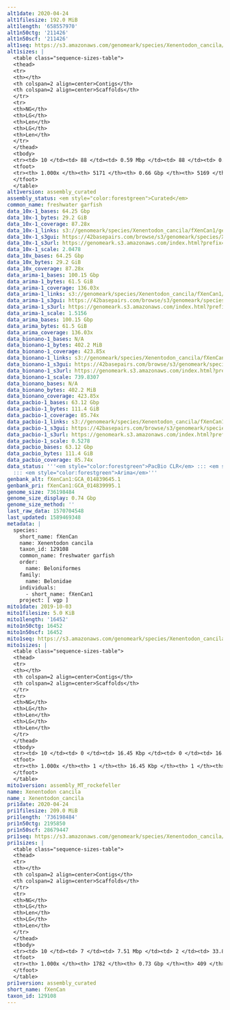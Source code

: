 ```yaml
---
alt1date: 2020-04-24
alt1filesize: 192.0 MiB
alt1length: '658557970'
alt1n50ctg: '211426'
alt1n50scf: '211426'
alt1seq: https://s3.amazonaws.com/genomeark/species/Xenentodon_cancila/fXenCan1/assembly_curated/fXenCan1.alt.cur.20200424.fasta.gz
alt1sizes: |
  <table class="sequence-sizes-table">
  <thead>
  <tr>
  <th></th>
  <th colspan=2 align=center>Contigs</th>
  <th colspan=2 align=center>Scaffolds</th>
  </tr>
  <tr>
  <th>NG</th>
  <th>LG</th>
  <th>Len</th>
  <th>LG</th>
  <th>Len</th>
  </tr>
  </thead>
  <tbody>
  <tr><td> 10 </td><td> 88 </td><td> 0.59 Mbp </td><td> 88 </td><td> 0.59 Mbp </td></tr><tr><td> 20 </td><td> 217 </td><td> 452.50 Kbp </td><td> 217 </td><td> 452.50 Kbp </td></tr><tr><td> 30 </td><td> 386 </td><td> 340.36 Kbp </td><td> 386 </td><td> 340.36 Kbp </td></tr><tr><td> 40 </td><td> 604 </td><td> 266.36 Kbp </td><td> 604 </td><td> 266.36 Kbp </td></tr><tr style="background-color:#cccccc;"><td> 50 </td><td> 881 </td><td> 211.43 Kbp </td><td> 881 </td><td> 211.43 Kbp </td></tr><tr><td> 60 </td><td> 1233 </td><td> 167.05 Kbp </td><td> 1233 </td><td> 167.05 Kbp </td></tr><tr><td> 70 </td><td> 1682 </td><td> 129.12 Kbp </td><td> 1682 </td><td> 129.12 Kbp </td></tr><tr><td> 80 </td><td> 2274 </td><td> 95.97 Kbp </td><td> 2274 </td><td> 95.97 Kbp </td></tr><tr><td> 90 </td><td> 3138 </td><td> 59.77 Kbp </td><td> 3137 </td><td> 59.88 Kbp </td></tr><tr><td> 100 </td><td> 5170 </td><td> 265  bp </td><td> 5168 </td><td> 265  bp </td></tr></tbody>
  <tfoot>
  <tr><th> 1.000x </th><th> 5171 </th><th> 0.66 Gbp </th><th> 5169 </th><th> 0.66 Gbp </th></tr>
  </tfoot>
  </table>
alt1version: assembly_curated
assembly_status: <em style="color:forestgreen">Curated</em>
common_name: freshwater garfish
data_10x-1_bases: 64.25 Gbp
data_10x-1_bytes: 29.2 GiB
data_10x-1_coverage: 87.28x
data_10x-1_links: s3://genomeark/species/Xenentodon_cancila/fXenCan1/genomic_data/10x/<br>
data_10x-1_s3gui: https://42basepairs.com/browse/s3/genomeark/species/Xenentodon_cancila/fXenCan1/genomic_data/10x/
data_10x-1_s3url: https://genomeark.s3.amazonaws.com/index.html?prefix=species/Xenentodon_cancila/fXenCan1/genomic_data/10x/
data_10x-1_scale: 2.0478
data_10x_bases: 64.25 Gbp
data_10x_bytes: 29.2 GiB
data_10x_coverage: 87.28x
data_arima-1_bases: 100.15 Gbp
data_arima-1_bytes: 61.5 GiB
data_arima-1_coverage: 136.03x
data_arima-1_links: s3://genomeark/species/Xenentodon_cancila/fXenCan1/genomic_data/arima/<br>
data_arima-1_s3gui: https://42basepairs.com/browse/s3/genomeark/species/Xenentodon_cancila/fXenCan1/genomic_data/arima/
data_arima-1_s3url: https://genomeark.s3.amazonaws.com/index.html?prefix=species/Xenentodon_cancila/fXenCan1/genomic_data/arima/
data_arima-1_scale: 1.5156
data_arima_bases: 100.15 Gbp
data_arima_bytes: 61.5 GiB
data_arima_coverage: 136.03x
data_bionano-1_bases: N/A
data_bionano-1_bytes: 402.2 MiB
data_bionano-1_coverage: 423.85x
data_bionano-1_links: s3://genomeark/species/Xenentodon_cancila/fXenCan1/genomic_data/bionano/<br>
data_bionano-1_s3gui: https://42basepairs.com/browse/s3/genomeark/species/Xenentodon_cancila/fXenCan1/genomic_data/bionano/
data_bionano-1_s3url: https://genomeark.s3.amazonaws.com/index.html?prefix=species/Xenentodon_cancila/fXenCan1/genomic_data/bionano/
data_bionano-1_scale: 739.8307
data_bionano_bases: N/A
data_bionano_bytes: 402.2 MiB
data_bionano_coverage: 423.85x
data_pacbio-1_bases: 63.12 Gbp
data_pacbio-1_bytes: 111.4 GiB
data_pacbio-1_coverage: 85.74x
data_pacbio-1_links: s3://genomeark/species/Xenentodon_cancila/fXenCan1/genomic_data/pacbio/<br>
data_pacbio-1_s3gui: https://42basepairs.com/browse/s3/genomeark/species/Xenentodon_cancila/fXenCan1/genomic_data/pacbio/
data_pacbio-1_s3url: https://genomeark.s3.amazonaws.com/index.html?prefix=species/Xenentodon_cancila/fXenCan1/genomic_data/pacbio/
data_pacbio-1_scale: 0.5278
data_pacbio_bases: 63.12 Gbp
data_pacbio_bytes: 111.4 GiB
data_pacbio_coverage: 85.74x
data_status: '''<em style="color:forestgreen">PacBio CLR</em> ::: <em style="color:forestgreen">10x</em>
  ::: <em style="color:forestgreen">Arima</em>'''
genbank_alt: fXenCan1:GCA_014839645.1
genbank_pri: fXenCan1:GCA_014839995.1
genome_size: 736198484
genome_size_display: 0.74 Gbp
genome_size_method: ''
last_raw_data: 1570704548
last_updated: 1589469348
metadata: |
  species:
    short_name: fXenCan
    name: Xenentodon cancila
    taxon_id: 129108
    common_name: freshwater garfish
    order:
      name: Beloniformes
    family:
      name: Belonidae
    individuals:
      - short_name: fXenCan1
    project: [ vgp ]
mito1date: 2019-10-03
mito1filesize: 5.0 KiB
mito1length: '16452'
mito1n50ctg: 16452
mito1n50scf: 16452
mito1seq: https://s3.amazonaws.com/genomeark/species/Xenentodon_cancila/fXenCan1/assembly_MT_rockefeller/fXenCan1.MT.20191003.fasta.gz
mito1sizes: |
  <table class="sequence-sizes-table">
  <thead>
  <tr>
  <th></th>
  <th colspan=2 align=center>Contigs</th>
  <th colspan=2 align=center>Scaffolds</th>
  </tr>
  <tr>
  <th>NG</th>
  <th>LG</th>
  <th>Len</th>
  <th>LG</th>
  <th>Len</th>
  </tr>
  </thead>
  <tbody>
  <tr><td> 10 </td><td> 0 </td><td> 16.45 Kbp </td><td> 0 </td><td> 16.45 Kbp </td></tr><tr><td> 20 </td><td> 0 </td><td> 16.45 Kbp </td><td> 0 </td><td> 16.45 Kbp </td></tr><tr><td> 30 </td><td> 0 </td><td> 16.45 Kbp </td><td> 0 </td><td> 16.45 Kbp </td></tr><tr><td> 40 </td><td> 0 </td><td> 16.45 Kbp </td><td> 0 </td><td> 16.45 Kbp </td></tr><tr style="background-color:#cccccc;"><td> 50 </td><td> 0 </td><td style="background-color:#ff8888;"> 16.45 Kbp </td><td> 0 </td><td style="background-color:#ff8888;"> 16.45 Kbp </td></tr><tr><td> 60 </td><td> 0 </td><td> 16.45 Kbp </td><td> 0 </td><td> 16.45 Kbp </td></tr><tr><td> 70 </td><td> 0 </td><td> 16.45 Kbp </td><td> 0 </td><td> 16.45 Kbp </td></tr><tr><td> 80 </td><td> 0 </td><td> 16.45 Kbp </td><td> 0 </td><td> 16.45 Kbp </td></tr><tr><td> 90 </td><td> 0 </td><td> 16.45 Kbp </td><td> 0 </td><td> 16.45 Kbp </td></tr><tr><td> 100 </td><td> 0 </td><td> 16.45 Kbp </td><td> 0 </td><td> 16.45 Kbp </td></tr></tbody>
  <tfoot>
  <tr><th> 1.000x </th><th> 1 </th><th> 16.45 Kbp </th><th> 1 </th><th> 16.45 Kbp </th></tr>
  </tfoot>
  </table>
mito1version: assembly_MT_rockefeller
name: Xenentodon cancila
name_: Xenentodon_cancila
pri1date: 2020-04-24
pri1filesize: 209.0 MiB
pri1length: '736198484'
pri1n50ctg: 2195850
pri1n50scf: 28679447
pri1seq: https://s3.amazonaws.com/genomeark/species/Xenentodon_cancila/fXenCan1/assembly_curated/fXenCan1.pri.cur.20200424.fasta.gz
pri1sizes: |
  <table class="sequence-sizes-table">
  <thead>
  <tr>
  <th></th>
  <th colspan=2 align=center>Contigs</th>
  <th colspan=2 align=center>Scaffolds</th>
  </tr>
  <tr>
  <th>NG</th>
  <th>LG</th>
  <th>Len</th>
  <th>LG</th>
  <th>Len</th>
  </tr>
  </thead>
  <tbody>
  <tr><td> 10 </td><td> 7 </td><td> 7.51 Mbp </td><td> 2 </td><td> 33.84 Mbp </td></tr><tr><td> 20 </td><td> 19 </td><td> 5.61 Mbp </td><td> 4 </td><td> 33.16 Mbp </td></tr><tr><td> 30 </td><td> 33 </td><td> 4.28 Mbp </td><td> 6 </td><td> 32.45 Mbp </td></tr><tr><td> 40 </td><td> 54 </td><td> 3.09 Mbp </td><td> 8 </td><td> 31.16 Mbp </td></tr><tr style="background-color:#cccccc;"><td> 50 </td><td> 82 </td><td style="background-color:#88ff88;"> 2.20 Mbp </td><td> 11 </td><td style="background-color:#88ff88;"> 28.68 Mbp </td></tr><tr><td> 60 </td><td> 123 </td><td> 1.45 Mbp </td><td> 13 </td><td> 28.28 Mbp </td></tr><tr><td> 70 </td><td> 188 </td><td> 0.89 Mbp </td><td> 16 </td><td> 27.89 Mbp </td></tr><tr><td> 80 </td><td> 309 </td><td> 404.39 Kbp </td><td> 19 </td><td> 26.42 Mbp </td></tr><tr><td> 90 </td><td> 595 </td><td> 155.85 Kbp </td><td> 21 </td><td> 26.01 Mbp </td></tr><tr><td> 100 </td><td> 1781 </td><td> 19  bp </td><td> 408 </td><td> 12.32 Kbp </td></tr></tbody>
  <tfoot>
  <tr><th> 1.000x </th><th> 1782 </th><th> 0.73 Gbp </th><th> 409 </th><th> 0.74 Gbp </th></tr>
  </tfoot>
  </table>
pri1version: assembly_curated
short_name: fXenCan
taxon_id: 129108
---
```

